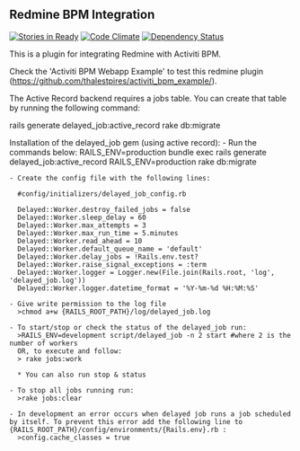 ## Redmine BPM Integration

[![Stories in Ready](https://badge.waffle.io/thalestpires/redmine_bpm_integration.svg?label=ready&title=Ready)](http://waffle.io/thalestpires/redmine_bpm_integration)
[![Code Climate](https://codeclimate.com/github/thalestpires/redmine_bpm_integration/badges/gpa.svg)](https://codeclimate.com/github/thalestpires/redmine_bpm_integration) [![Dependency Status](https://gemnasium.com/thalestpires/redmine_bpm_integration.svg)](https://gemnasium.com/thalestpires/redmine_bpm_integration)

This is a plugin for integrating Redmine with Activiti BPM.

Check the 'Activiti BPM Webapp Example' to test this redmine plugin (https://github.com/thalestpires/activiti_bpm_example/).

The Active Record backend requires a jobs table. You can create that table by running the following command:

  rails generate delayed_job:active_record
  rake db:migrate

  Installation of the delayed_job gem (using active record):
    - Run the commands below:
    RAILS_ENV=production bundle exec rails generate delayed_job:active_record
    RAILS_ENV=production rake db:migrate

    - Create the config file with the following lines:

      #config/initializers/delayed_job_config.rb

      Delayed::Worker.destroy_failed_jobs = false
      Delayed::Worker.sleep_delay = 60
      Delayed::Worker.max_attempts = 3
      Delayed::Worker.max_run_time = 5.minutes
      Delayed::Worker.read_ahead = 10
      Delayed::Worker.default_queue_name = 'default'
      Delayed::Worker.delay_jobs = !Rails.env.test?
      Delayed::Worker.raise_signal_exceptions = :term
      Delayed::Worker.logger = Logger.new(File.join(Rails.root, 'log', 'delayed_job.log'))
      Delayed::Worker.logger.datetime_format = '%Y-%m-%d %H:%M:%S'
      
    - Give write permission to the log file
      >chmod a+w {RAILS_ROOT_PATH}/log/delayed_job.log

    - To start/stop or check the status of the delayed_job run:
      >RAILS_ENV=development script/delayed_job -n 2 start #where 2 is the number of workers
      OR, to execute and follow:
      > rake jobs:work

      * You can also run stop & status

    - To stop all jobs running run:
      >rake jobs:clear

    - In development an error occurs when delayed job runs a job scheduled by itself. To prevent this error add the following line to {RAILS_ROOT_PATH}/config/environments/{Rails.env}.rb :
      >config.cache_classes = true
